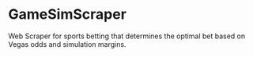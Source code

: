 # GameSimScraper

Web Scraper for sports betting that determines the optimal bet based on Vegas odds and simulation margins.
